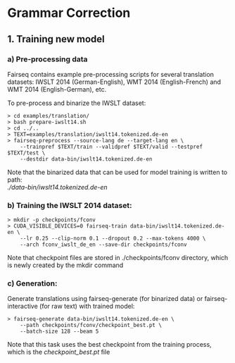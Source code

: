 # Grammar Correction
## 1. Training new model

### a) Pre-processing data
Fairseq contains example pre-processing scripts for several translation datasets: IWSLT 2014 (German-English), WMT 2014 (English-French) and WMT 2014 (English-German), etc.

To pre-process and binarize the IWSLT dataset:

```
> cd examples/translation/
> bash prepare-iwslt14.sh
> cd ../..
> TEXT=examples/translation/iwslt14.tokenized.de-en
> fairseq-preprocess --source-lang de --target-lang en \
    --trainpref $TEXT/train --validpref $TEXT/valid --testpref $TEXT/test \
    --destdir data-bin/iwslt14.tokenized.de-en
```

Note that the binarized data that can be used for model training is written to path: <br>
_./data-bin/iwslt14.tokenized.de-en_


### b) Training the IWSLT 2014 dataset:
```
> mkdir -p checkpoints/fconv
> CUDA_VISIBLE_DEVICES=0 fairseq-train data-bin/iwslt14.tokenized.de-en \
    --lr 0.25 --clip-norm 0.1 --dropout 0.2 --max-tokens 4000 \
    --arch fconv_iwslt_de_en --save-dir checkpoints/fconv
```

Note that checkpoint files are stored in ./checkpoints/fconv directory, which is newly created by the mkdir command

### c) Generation:
Generate translations using fairseq-generate (for binarized data) or fairseq-interactive (for raw text) with trained model:

```
> fairseq-generate data-bin/iwslt14.tokenized.de-en \
    --path checkpoints/fconv/checkpoint_best.pt \
    --batch-size 128 --beam 5
```

Note that this task uses the best checkpoint from the training process, which is the _checkpoint_best.pt_ file
